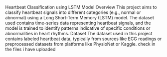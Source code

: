 Heartbeat Classification using LSTM Model
Overview
This project aims to classify heartbeat signals into different categories (e.g., normal or abnormal) using a Long Short-Term Memory (LSTM) model. The dataset used contains time-series data representing heartbeat signals, and the model is trained to identify patterns indicative of specific conditions or abnormalities in heart rhythms.
Dataset
The dataset used in this project contains labeled heartbeat data, typically from sources like ECG readings or preprocessed datasets from platforms like PhysioNet or Kaggle.
check in the files i have uploaded
